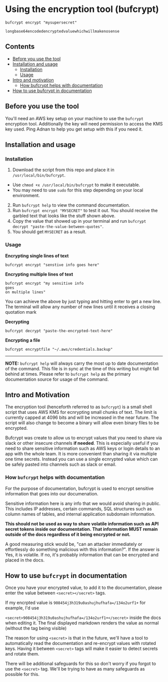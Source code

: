 # Using the encryption tool (bufcrypt)

`bufcrypt encrypt "mysupersecret"`

<secret>`longbase64encodedencryptedvaluewhichwillmakenosense`</secret>


## Contents

* [Before you use the tool](#before-you-use-the-tool)
* [Installation and usage](#installation-and-usage)
  * [Installation](#installation)
  * [Usage](#usage)
* [Intro and motivation](#intro-and-motivation)
  * [How bufcrypt helps with documentation](#how-bufcrypt-helps-with-documentation)
* [How to use bufcrypt in documentation](#how-bufcrypt-helps-with-documentation)

## Before you use the tool

You'll need an AWS key setup on your machine to use the `bufcrypt` encryption
tool. Additionally the key will need permission to access the KMS key used.
Ping Adnan to help you get setup with this if you need it.

## Installation and usage

### Installation

1. Download the script from this repo and place it in `/usr/local/bin/bufcrypt`. 
  * Use `chmod +x /usr/local/bin/bufcrypt` to make it executable.
  * You may need to use `sudo` for this step depending on your local
    environment.
2. Run `bufcrypt help` to view the command documentation.
3. Run `bufcrypt encrypt "MYSECRET"` to test it out. You should receive the
   garbled text that looks like the stuff shown above.
4. Copy the value that showed up in your terminal and run `bufcrypt decrypt
   "paste-the-value-between-quotes"`.
5. You should get `MYSECRET` as a result.

### Usage

**Encrypting single lines of text**

`bufcrypt encrypt "senstive info goes here"`


**Encrypting multiple lines of text**

```
bufcrypt encrypt "my sensitive info
goes
on multiple lines"
```

You can achieve the above by just typing and hitting enter to get a new line.
The terminal will allow any number of new lines until it receives a closing
quotation mark

**Decrypting**

`bufcrypt decrypt "paste-the-encrypted-text-here"`

**Encrypting a file**

`bufcrypt encryptfile "~/.aws/credentials.backup"`

---

**NOTE:** `bufcrypt help` will always carry the most up to date documentation of the
command. This file is in sync at the time of this writing but might fall behind
at times. Please refer to `bufcrypt help` as the primary documentation source
for usage of the command.


## Intro and Motivation

The encryption tool (henceforth referred to as `bufcrypt`) is a small shell
script that uses AWS KMS for ecnrypting small chunks of text. The limit is
currently capped at 4096 bits and will be increased in the near future. The
script will also change to become a binary will allow even binary files to be
encrypted.

Bufcrypt was create to allow us to encrypt values that you need to share via
slack or other insecure channels **if needed**. This is especially useful if you
need to share sensitive information such as AWS keys or login details to an app
with the whole team. It is more convenient than sharing it via multiple one time
secrets. Instead you can use a single ecnrypted value which can be safely pasted
into channels such as slack or email.

### How `bufcrypt` helps with documentation

For the purpose of documentation, bufcrypt is used to encrypt sensitive
information that goes into our documenation.

Sensitive information here is any info that we would avoid sharing in public.
This includes IP addresses, certain commands, SQL structures such as column
names of tables, and internal application subdomain information.

**This should not be used as way to share volatile information such as API
secret tokens inside our documentation. That information MUST remain outside of
the docs regardless of it being encrypted or not.**

A good measuring stick would be, "can an attacker immediately or effortlessly do
something malicious with this information?". If the answer is Yes, it is
volatile. If no, it's probably information that can be encrypted and placed in
the docs.


## How to use `bufcrypt` in documentation

Once you have your encrypted value, to add it to the documentation, please enter
the value between `<secret></secret>` tags. 

If my encrpted value is `908454j3h319u0ashujhufhafa=/134o2urf1+` for example,
I'd use

`<secret>908454j3h319u0ashujhufhafa=/134o2urf1+</secret>` inside the docs when
editing it. The final displayed markdown renders the value as normal (without
the <secret> tag being visible)

The reason for using `<secret>` is that in the future, we'll have a tool to
automatically read the documentation and re-encrypt values with rotated keys.
Having it between `<secret>` tags will make it easier to detect secrets and
rotate them.

There will be additional safeguards for this so don't worry if you forgot to use
the `<secret>` tag. We'll be trying to have as many safeguards as possible for
this.

